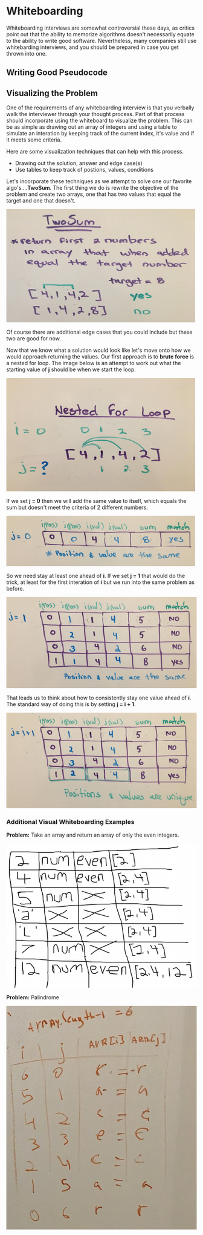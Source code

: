 # Whiteboarding

Whiteboarding interviews are somewhat controversial these days, as critics point out that the ability to memorize algorithms doesn't necessarily equate to the ability to write good software. Nevertheless, many companies still use whitebarding interviews, and you should be prepared in case you get thrown into one.

## Writing Good Pseudocode


## Visualizing the Problem

One of the requirements of any whiteboarding interview is that you verbally walk the interviewer through your thought process.  Part of that process should incorporate using the whiteboard to visualize the problem.  This can be as simple as drawing out an array of integers and using a table to simulate an interation by keeping track of the current index, it's value and if it meets some criteria. 

Here are some visualization techniques that can help with this process.

- Drawing out the solution, answer and edge case(s)
- Use tables to keep track of postions, values, conditions 


Let's incorporate these techniques as we attempt to solve one our favorite algo's....**TwoSum**.   The first thing we do is rewrite the objective of the problem and create two arrays, one that has two values that equal the target and one that doesn't.  

<img src="images/twosum-defined.JPG" width="500" height="300">

Of course there are additional edge cases that you could include but these two are good for now. 

Now that we know what a solution would look like let's move onto how we would approach returning the values.  Our first approach is to **brute force** is a nested for loop.  The image below is an attempt to work out what the starting value of **j** should be when we start the loop.  

<img src="images/nestedloop.jpg" width="500" height="300">

If we set **j = 0** then we will add the same value to itself, which equals the sum but doesn't meet the criteria of 2 different numbers. 

<img src="images/sameposition1.JPG" width="500">

So we need stay at least one ahead of **i**. If we set **j = 1** that would do the trick, at least for the first interation of **i** but we run into the same problem as before.

![](images/sameposition2.jpg)

That leads us to think about how to consistently stay one value ahead of **i**.  The standard way of doing this is by setting **j = i + 1**.  

![](images/solution.jpg)

### Additional Visual Whiteboarding Examples

**Problem:** Take an array and return an array of only the even integers.

![](images/numsandeven.png)

**Problem:** Palindrome

![](images/palindrome.jpg)
